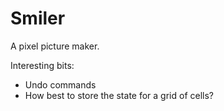 # Smiler

A pixel picture maker.

Interesting bits:

- Undo commands
- How best to store the state for a grid of cells?
